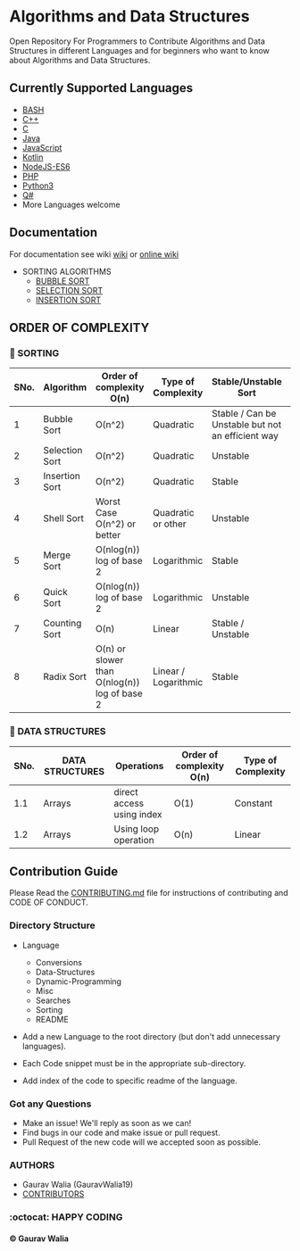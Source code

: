 # Algorithms and Data Structures

Open Repository For Programmers to Contribute Algorithms and Data Structures in different Languages and for beginners who want to know about Algorithms and Data Structures.

## Currently Supported Languages

* [BASH](BASH/README.md)
* [C++](C++/README.md)
* [C](C/README.md)
* [Java](Java/README.md)
* [JavaScript](JavaScript/README.md)
* [Kotlin](Kotlin/README.md)
* [NodeJS-ES6](NodeJS-ES6/README.md)
* [PHP](PHP/README.md)
* [Python3](Python3/README.md)
* [Q#](QSharp/README.md)
* More Languages welcome

## Documentation

For documentation see wiki [wiki](docs/wiki.md) or [online wiki](https://github.com/GauravWalia19/Algorithms-and-Data-Structures/wiki)

* SORTING ALGORITHMS  
  * [BUBBLE SORT](docs/bubble-sort.md)
  * [SELECTION SORT](docs/selection-sort.md)
  * [INSERTION SORT](docs/insertion-sort.md)

## ORDER OF COMPLEXITY

### :rocket: SORTING

 SNo. | Algorithm | Order of complexity O(n) | Type of Complexity | Stable/Unstable Sort | In Place Algorithm | Space Complexity | Recursive | Iterative
 ---- | --------- | ------------------------ | ------------------ | -------------------- | ------------------ | ---------------- | --------- | ---------
 1 | Bubble Sort | O(n^2) | Quadratic | Stable / Can be Unstable but not an efficient way | :heavy_check_mark: | O(1) | :heavy_multiplication_x: |  :heavy_check_mark:
 2 | Selection Sort | O(n^2) | Quadratic | Unstable | :heavy_check_mark: | O(1) | :heavy_multiplication_x: |  :heavy_check_mark:
 3 | Insertion Sort | O(n^2) | Quadratic | Stable | :heavy_check_mark: | O(1) | :heavy_multiplication_x: |  :heavy_check_mark:
 4 | Shell Sort | Worst Case O(n^2) or better | Quadratic or other | Unstable | :heavy_check_mark: |
 5 | Merge Sort | O(nlog(n)) log of base 2 | Logarithmic  | Stable | :heavy_multiplication_x: |
 6 | Quick Sort | O(nlog(n)) log of base 2 | Logarithmic | Unstable | :heavy_check_mark: |
 7 | Counting Sort | O(n) | Linear | Stable / Unstable | :heavy_multiplication_x: |
 8 | Radix Sort | O(n) or slower than O(nlog(n)) log of base 2 | Linear / Logarithmic | Stable | Can Be |

### :rocket: DATA STRUCTURES

 SNo. | DATA STRUCTURES | Operations | Order of complexity O(n) | Type of Complexity
 ---- | --------------- | ------------| ------------------------ | ------------------
 1.1 | Arrays | direct access using index | O(1) | Constant
 1.2 | Arrays | Using loop operation | O(n) | Linear  

## Contribution Guide

Please Read the [CONTRIBUTING.md](.github/CONTRIBUTING.md) file for instructions of contributing and CODE OF CONDUCT.

### Directory Structure

* Language
  * Conversions
  * Data-Structures
  * Dynamic-Programming
  * Misc
  * Searches
  * Sorting
  * README

* Add a new Language to the root directory (but don't add unnecessary languages).
* Each Code snippet must be in the appropriate sub-directory.
* Add index of the code to specific readme of the language.

### Got any Questions

* Make an issue! We'll reply as soon as we can!
* Find bugs in our code and make issue or pull request.
* Pull Request of the new code will we accepted soon as possible.

### AUTHORS

* Gaurav Walia (GauravWalia19)
* [CONTRIBUTORS](CONTRIBUTORS.md)

### :octocat: HAPPY CODING

#### :copyright: Gaurav Walia